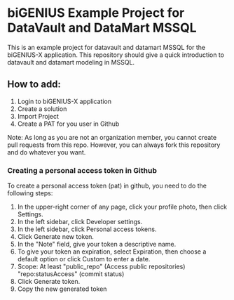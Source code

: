 # biGENIUS Example Project for DataVault and DataMart MSSQL

This is an example project for datavault and datamart MSSQL for the biGENIUS-X application. This repository should give a quick introduction to datavault and datamart modeling in MSSQL.

## How to add:

1. Login to biGENIUS-X application
2. Create a solution
3. Import Project
4. Create a PAT for you user in Github

Note: As long as you are not an organization member, you cannot create pull requests from this repo. However, you can always fork this repository and do whatever you want.

### Creating a personal access token in Github

To create a personal access token (pat) in github, you need to do the following steps:

1. In the upper-right corner of any page, click your profile photo, then click Settings.
2. In the left sidebar, click Developer settings.
3. In the left sidebar, click Personal access tokens.
4. Click Generate new token.
5. In the "Note" field, give your token a descriptive name.
6. To give your token an expiration, select Expiration, then choose a default option or click Custom to enter a date.
7. Scope: At least "public_repo" (Access public repositories) "repo:statusAccess" (commit status)
8. Click Generate token.
9. Copy the new generated token
